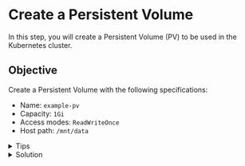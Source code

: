 # Create a Persistent Volume

In this step, you will create a Persistent Volume (PV) to be used in the Kubernetes cluster.

## Objective

Create a Persistent Volume with the following specifications:

- Name: `example-pv`
- Capacity: `1Gi`
- Access modes: `ReadWriteOnce`
- Host path: `/mnt/data`

<details>
<summary>Tips</summary>

- Use the `kubectl` command to create resources.
- Remember to specify the capacity and access modes in your PV configuration.
- The host path is the directory from the node's filesystem that you're exposing.

</details>

<details>
<summary>Solution</summary>

```yaml
apiVersion: v1
kind: PersistentVolume
metadata:
  name: example-pv
spec:
  capacity:
    storage: 1Gi
  accessModes:
    - ReadWriteOnce
  persistentVolumeReclaimPolicy: Retain
  hostPath:
    path: /mnt/data
```

Create the PV by applying the YAML file:

```bash
kubectl apply -f <filename>.yaml
```

</details>